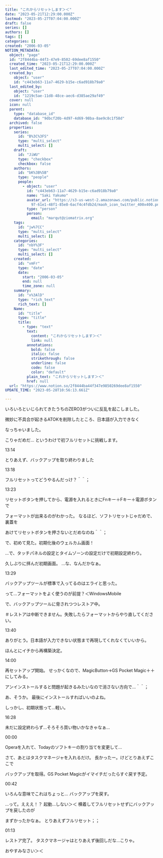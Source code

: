 ```yaml
---
title: "これからリセットします＞＜"
date: "2023-05-21T12:29:00.000Z"
lastmod: "2023-05-27T07:04:00.000Z"
draft: false
series: []
authors: []
tags: []
categories: []
created: "2006-03-05"
NOTION_METADATA:
  object: "page"
  id: "2f8444ba-44f3-47e9-8502-69dee8af1550"
  created_time: "2023-05-21T12:29:00.000Z"
  last_edited_time: "2023-05-27T07:04:00.000Z"
  created_by:
    object: "user"
    id: "c443eb63-11a7-4629-b15e-c6ad918b79a0"
  last_edited_by:
    object: "user"
    id: "1219c5ae-11d8-48ce-aec6-d385ae29af49"
  cover: null
  icon: null
  parent:
    type: "database_id"
    database_id: "9dbcf20b-4d97-4d69-98ba-8ae9c8c1f58d"
  archived: false
  properties:
    series:
      id: "B%3C%3FS"
      type: "multi_select"
      multi_select: []
    draft:
      id: "JiWU"
      type: "checkbox"
      checkbox: false
    authors:
      id: "bK%3B%5B"
      type: "people"
      people:
        - object: "user"
          id: "c443eb63-11a7-4629-b15e-c6ad918b79a0"
          name: "Saki Yakumo"
          avatar_url: "https://s3-us-west-2.amazonaws.com/public.notion-static.com/3ad1c4\
            97-61e1-48f1-85e8-6acf4c4fdb2d/maoh_icon_twitter_400x400.png"
          type: "person"
          person:
            email: "marqut@ziomatrix.org"
    tags:
      id: "jw%7CC"
      type: "multi_select"
      multi_select: []
    categories:
      id: "nbY%3F"
      type: "multi_select"
      multi_select: []
    created:
      id: "vmFr"
      type: "date"
      date:
        start: "2006-03-05"
        end: null
        time_zone: null
    summary:
      id: "x%3AlD"
      type: "rich_text"
      rich_text: []
    Name:
      id: "title"
      type: "title"
      title:
        - type: "text"
          text:
            content: "これからリセットします＞＜"
            link: null
          annotations:
            bold: false
            italic: false
            strikethrough: false
            underline: false
            code: false
            color: "default"
          plain_text: "これからリセットします＞＜"
          href: null
  url: "https://www.notion.so/2f8444ba44f347e9850269dee8af1550"
UPDATE_TIME: "2023-05-28T10:56:13.661Z"

---
```

<link rel="stylesheet" href="https://cdn.jsdelivr.net/npm/katex@0.16.2/dist/katex.min.css" integrity="sha384-bYdxxUwYipFNohQlHt0bjN/LCpueqWz13HufFEV1SUatKs1cm4L6fFgCi1jT643X" crossorigin="anonymous">


いろいろといじられてきたうちのZERO3がついに反乱を起こしました。


微妙に不具合が起きるATOKを削除したところ、日本語が入力できなく


なっちゃいました。


こりゃだめだ… というわけで初フルリセットに挑戦します。


13:14


とりあえず、バックアップを取り終わりました


13:18


フルリセットってどうやるんだっけ？＾＾；


13:23


リセットボタンを押してから、電源を入れるときにFnキー＋Fキー＋電源ボタンで


フォーマットが出来るのがわかった。 なるほど、ソフトリセットじゃだめで、裏蓋を


あけてリセットボタンを押さないとだめなのね＾＾；


で、初めて見た。初期化後のウェルカム画面！


…で、タッチパネルの設定とタイムゾーンの設定だけで初期設定終わり。


久しぶりに拝んだ初期画面。 …な、なんだかなぁ。


13:29


バックアップツールが標準で入ってるのはエライと思った。


って…フォーマットをよく使うのが前提？＜WindowsMobile


で、バックアップツールに脅されつつレストア中。


＃レストアは中断できません。失敗したらフォーマットからやり直してください。


13:40


ありがとう。日本語が入力できない状態まで再現してくれなくていいから。


ほんとにイチから再構築決定。


14:00


再セットアップ開始。 せっかくなので、MagicButton→GS Pocket Magic＋＋にしてみる。


アンインストールすると問題が起きるみたいなので消さない方向で…＾＾；


あ、そうか。 最後にインストールすればいいのよね。


しっかし、初期状態って…軽い。


16:28


未だに設定終わらず…そろそろ買い物いかなきゃなぁ…


00:00


Operaを入れて、Todayのソフトキーの割り当てを変更して…


さて、あとはタスクマネージャを入れるだけ。 長かったー。けどとりあえずここで


バックアップを取得。GS Pocket Magicがイマイチだったらすぐ戻す予定。


00:42


いろんな意味でこれはちょっと… バックアップを戻す。


…って。えええ！？ 起動…しない＞＜ 横着してフルリセットせずにバックアップを戻したのが


まずかったかなぁ。 とりあえずフルリセット；；


01:13


レストア完了。 タスクマネージャはとりあえず後回しだな…こりゃ。


おやすみなさい＞＜

